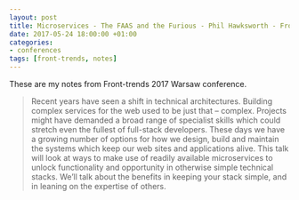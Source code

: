 ```yaml
---
layout: post
title: Microservices - The FAAS and the Furious - Phil Hawksworth - Front-trends Warsaw 2017
date: 2017-05-24 18:00:00 +01:00
categories:
- conferences
tags: [front-trends, notes]
---
```


These are my notes from Front-trends 2017 Warsaw conference.

> Recent years have seen a shift in technical architectures. Building complex services for the web used to be just that – complex. Projects might have demanded a broad range of specialist skills which could stretch even the fullest of full-stack developers. These days we have a growing number of options for how we design, build and maintain the systems which keep our web sites and applications alive.
> This talk will look at ways to make use of readily available microservices to unlock functionality​ and opportunity in otherwise simple technical stacks. We’ll talk about the benefits in keeping your stack simple, and in leaning on the expertise of others.
